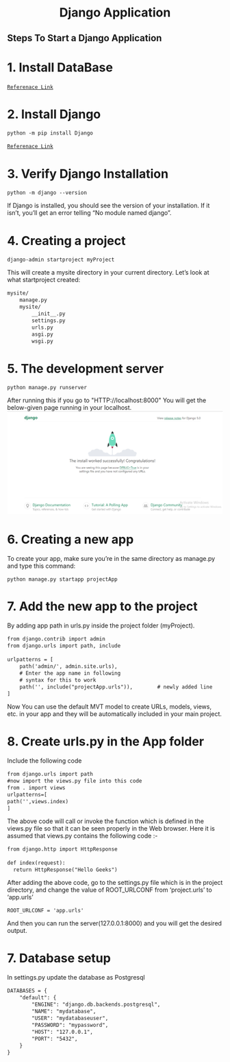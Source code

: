 <H1 align="center"> Django Application</H1>

## Steps To Start a Django Application
# 1. Install DataBase
[`Referenace Link`](https://docs.djangoproject.com/en/5.0/topics/install/#database-installation)
# 2. Install Django
```
python -m pip install Django
```
[`Referenace Link`](https://docs.djangoproject.com/en/5.0/topics/install/#installing-official-release)
# 3. Verify Django Installation
```
python -m django --version
```
If Django is installed, you should see the version of your installation. If it isn’t, you’ll get an error telling “No module named django”.
# 4. Creating a project
```
django-admin startproject myProject
```
This will create a mysite directory in your current directory.
Let’s look at what startproject created:
```
mysite/
    manage.py
    mysite/
        __init__.py
        settings.py
        urls.py
        asgi.py
        wsgi.py
```
# 5. The development server
```
python manage.py runserver
```
After running this if you go to "HTTP://localhost:8000" You will get the below-given page running in your localhost.
![](./Capture.PNG)
# 6. Creating a new app
To create your app, make sure you’re in the same directory as manage.py and type this command:
```
python manage.py startapp projectApp
```
# 7. Add the new app to the project
By adding app path in urls.py inside the project folder (myProject).
```
from django.contrib import admin
from django.urls import path, include
 
urlpatterns = [
    path('admin/', admin.site.urls),
    # Enter the app name in following
    # syntax for this to work
    path('', include("projectApp.urls")),        # newly added line
]
```
Now You can use the default MVT model to create URLs, models, views, etc. in your app and they will be automatically included in your main project.
# 8. Create urls.py in the App folder
Include the following code
```
from django.urls import path
#now import the views.py file into this code
from . import views
urlpatterns=[
path('',views.index)
]
```
The above code will call or invoke the function which is defined in the views.py file so that it can be seen properly in the Web browser. Here it is assumed that views.py contains the following code :-
```
from django.http import HttpResponse

def index(request):
  return HttpResponse("Hello Geeks")
```
After adding the above code, go to the settings.py file which is in the project directory, and change the value of ROOT_URLCONF from ‘project.urls’ to ‘app.urls’
```
ROOT_URLCONF = 'app.urls'
```
And then you can run the server(127.0.0.1:8000) and you will get the desired output.

# 7. Database setup
In settings.py update the database as Postgresql
```
DATABASES = {
    "default": {
        "ENGINE": "django.db.backends.postgresql",
        "NAME": "mydatabase",
        "USER": "mydatabaseuser",
        "PASSWORD": "mypassword",
        "HOST": "127.0.0.1",
        "PORT": "5432",
    }
}
```
